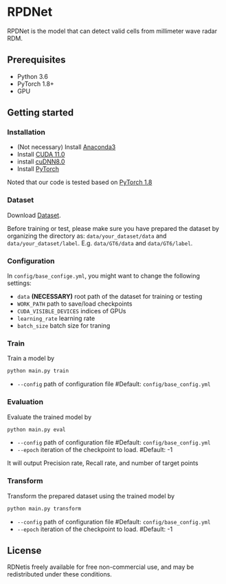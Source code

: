 # RPDNet
RPDNet is the model that can detect valid cells from millimeter wave radar RDM.

## Prerequisites

- Python 3.6
- PyTorch 1.8+
- GPU


## Getting started
### Installation

- (Not necessary) Install [Anaconda3](https://www.anaconda.com/download/)
- Install [CUDA 11.0](https://developer.nvidia.com/cuda-11.0-download-archive)
- install [cuDNN8.0](https://developer.nvidia.com/cudnn)
- Install [PyTorch](http://pytorch.org/)

Noted that our code is tested based on [PyTorch 1.8](http://pytorch.org/)

### Dataset
Download [Dataset](https://drive.google.com/drive/folders/1CmsakGqcIU0Ek0m_kca6MDEaOnAS1RF4?usp=sharing).

Before training or test, please make sure you have prepared the dataset
by organizing the directory as:
`data/your_dataset/data` and  `data/your_dataset/label`.
E.g. `data/GT6/data` and `data/GT6/label`.

### Configuration 

In `config/base_confige.yml`, you might want to change the following settings:
- `data` **(NECESSARY)** root path of the dataset for training or testing
- `WORK_PATH` path to save/load checkpoints
- `CUDA_VISIBLE_DEVICES` indices of GPUs
- `learning_rate` learning rate
- `batch_size` batch size for traning

### Train
Train a model by
```bash
python main.py train
```
- `--config` path of configuration file #Default: `config/base_config.yml`

### Evaluation
Evaluate the trained model by
```bash
python main.py eval
```
- `--config` path of configuration file #Default: `config/base_config.yml`
- `--epoch` iteration of the checkpoint to load. #Default: -1

It will output Precision rate, Recall rate, and number of target points

### Transform

Transform the prepared dataset using the trained model by

```bash
python main.py transform
```

- `--config` path of configuration file #Default: `config/base_config.yml`
- `--epoch` iteration of the checkpoint to load. #Default: -1


## License
RDNetis freely available for free non-commercial use, and may be redistributed under these conditions.
